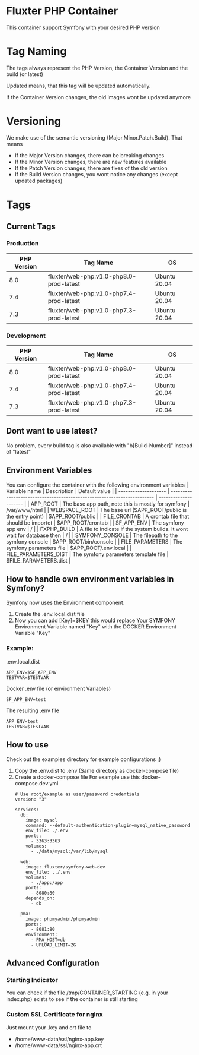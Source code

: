 # Fluxter PHP Container
This container support Symfony with your desired PHP version

# Tag Naming
The tags always represent the PHP Version, the Container Version and the build (or latest)

Updated means, that this tag will be updated automatically.

If the Container Version changes, the old images wont be updated anymore

# Versioning
We make use of the semantic versioning (Major.Minor.Patch.Build). That means
- If the Major Version changes, there can be breaking changes
- If the Minor Version changes, there are new features available
- If the Patch Version changes, there are fixes of the old version
- If the Build Version changes, you wont notice any changes (except updated packages)

# Tags
## Current Tags
### Production
| PHP Version | Tag Name                                | OS           |
| ----------- | --------------------------------------- | ------------ |
| 8.0         | fluxter/web-php:v1.0-php8.0-prod-latest | Ubuntu 20.04 |
| 7.4         | fluxter/web-php:v1.0-php7.4-prod-latest | Ubuntu 20.04 |
| 7.3         | fluxter/web-php:v1.0-php7.3-prod-latest | Ubuntu 20.04 |
### Development 
| PHP Version | Tag Name                                | OS           |
| ----------- | --------------------------------------- | ------------ |
| 8.0         | fluxter/web-php:v1.0-php8.0-prod-latest | Ubuntu 20.04 |
| 7.4         | fluxter/web-php:v1.0-php7.4-prod-latest | Ubuntu 20.04 |
| 7.3         | fluxter/web-php:v1.0-php7.3-prod-latest | Ubuntu 20.04 |

## Dont want to use latest?
No problem, every build tag is also available with "b[Build-Number]" instead of "latest"

## Environment Variables
You can configure the container with the following environment variables
| Variable name        | Description                                                             | Default value         |
| -------------------- | ----------------------------------------------------------------------- | --------------------- |
| APP_ROOT             | The base app path, note this is mostly for symfony                      | /var/www/html         |
| WEBSPACE_ROOT        | The base url ($APP_ROOT/public is the entry point)                      | $APP_ROOT/public      |
| FILE_CRONTAB         | A crontab file that should be importet                                  | $APP_ROOT/crontab     |
| SF_APP_ENV           | The symfony app env                                                     | /                     |
| FXPHP_BUILD          | A file to indicate if the system builds. It wont wait for database then | /                     |
| SYMFONY_CONSOLE      | The filepath to the symfony console                                     | $APP_ROOT/bin/console |
| FILE_PARAMETERS      | The symfony parameters file                                             | $APP_ROOT/.env.local  |
| FILE_PARAMETERS_DIST | The symfony parameters template file                                    | $FILE_PARAMETERS.dist |

## How to handle own environment variables in Symfony?
Symfony now uses the Environment component.
1. Create the .env.local.dist file
2. Now you can add [Key]=$KEY this would replace Your SYMFONY Environment Variable named "Key" with the DOCKER Environment Variable "Key"

### Example:
.env.local.dist
```
APP_ENV=$SF_APP_ENV
TESTVAR=$TESTVAR
```
Docker .env file (or environment Variables)
``` 
SF_APP_ENV=test
```
The resulting .env file
```
APP_ENV=test
TESTVAR=$TESTVAR
``` 

## How to use
Check out the examples directory for example configurations ;)

1. Copy the .env.dist to .env (Same directory as docker-compose file)
1. Create a docker-compose file
    For example use this docker-compose.dev.yml
    ```
    # Use root/example as user/password credentials
    version: "3"

    services:
      db:
        image: mysql
        command: --default-authentication-plugin=mysql_native_password
        env_file: ./.env
        ports:
          - 3363:3363
        volumes:
          - ./data/mysql:/var/lib/mysql
          
      web:
        image: fluxter/symfony-web-dev
        env_file: ../.env
        volumes:
          - ./app:/app
        ports:
          - 8080:80
        depends_on:
          - db

      pma:
        image: phpmyadmin/phpmyadmin
        ports:
          - 8081:80
        environment:
          - PMA_HOST=db
          - UPLOAD_LIMIT=2G

    ```


## Advanced Configuration
### Starting Indicator
You can check if the file /tmp/CONTAINER_STARTING (e.g. in your index.php) exists to see if the container is still starting

### Custom SSL Certificate for nginx
Just mount your .key and crt file to  
- /home/www-data/ssl/nginx-app.key
- /home/www-data/ssl/nginx-app.crt